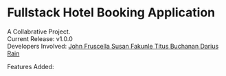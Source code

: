<h1>Fullstack Hotel Booking Application </h1>
<span> A Collabrative Project. </span>
<br>
<span> Current Release: v1.0.0</span>
<br>
<span> Developers Involved: </span>
<a href="#"> John Fruscella </a>
<a href="#"> Susan Fakunle </a>
<a href="#"> Titus Buchanan </a>
<a href="#"> Darius Rain </a>

<span> Features Added: </span>

<!-- 
This README will be for the Readers only. 
So Not too much developer stuff here.
-->
